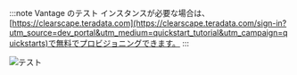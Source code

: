 :::note
Vantage のテスト インスタンスが必要な場合は、[https://clearscape.teradata.com](https://clearscape.teradata.com/sign-in?utm_source=dev_portal&utm_medium=quickstart_tutorial&utm_campaign=quickstarts)で無料でプロビジョニングできます。
:::

![テスト](../images/run-vantage/boot-manager-menu.png)